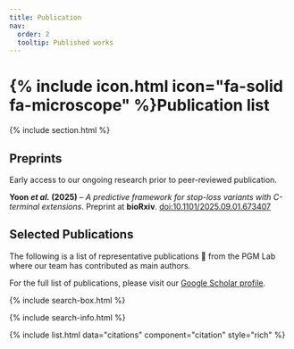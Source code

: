 ```yaml
---
title: Publication
nav:
  order: 2
  tooltip: Published works
---
```


# {% include icon.html icon="fa-solid fa-microscope" %}Publication list

{% include section.html %}

## Preprints

Early access to our ongoing research prior to peer-reviewed publication.

**Yoon *et al.* (2025)** – *A predictive framework for stop-loss variants with C-terminal extensions*. Preprint at **bioRxiv**. [doi:10.1101/2025.09.01.673407](https://doi.org/10.1101/2025.09.01.673407)


## Selected Publications

The following is a list of representative publications 📃 from the PGM Lab where our team has contributed as main authors.

For the full list of publications, please visit our [Google Scholar profile](https://scholar.google.com/citations?user=KIKGLvMAAAAJ).

{% include search-box.html %}

{% include search-info.html %}

{% include list.html data="citations" component="citation" style="rich" %}
